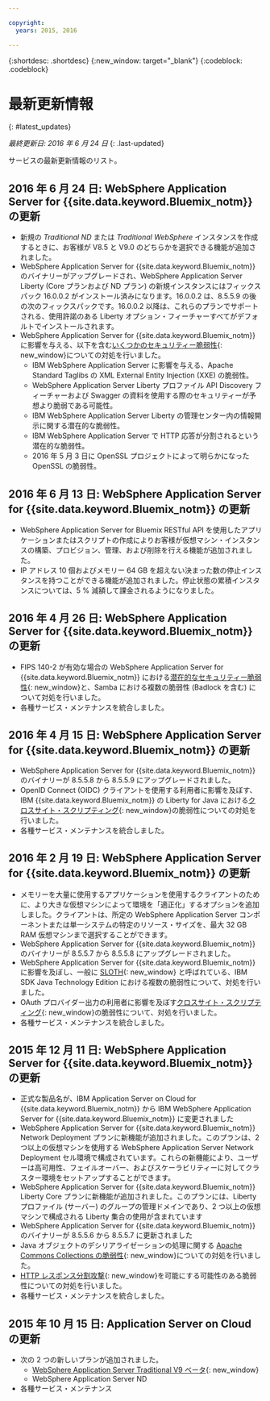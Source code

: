 ```yaml
---

copyright:
  years: 2015, 2016

---
```


{:shortdesc: .shortdesc}
{:new_window: target="_blank"}
{:codeblock: .codeblock}

# 最新更新情報
{: #latest_updates}

*最終更新日: 2016 年 6 月 24 日*
{: .last-updated}

サービスの最新更新情報のリスト。

## 2016 年 6 月 24 日: WebSphere Application Server for {{site.data.keyword.Bluemix_notm}} の更新

* 新規の *Traditional ND* または *Traditional WebSphere* インスタンスを作成するときに、お客様が V8.5 と V9.0 のどちらかを選択できる機能が追加されました。
* WebSphere Application Server for {{site.data.keyword.Bluemix_notm}} のバイナリーがアップグレードされ、WebSphere Application Server Liberty (Core プランおよび ND プラン) の新規インスタンスにはフィックスパック 16.0.0.2 がインストール済みになります。16.0.0.2 は、8.5.5.9 の後の次のフィックスパックです。16.0.0.2 以降は、これらのプランでサポートされる、使用許諾のある Liberty オプション・フィーチャーすべてがデフォルトでインストールされます。
* WebSphere Application Server for {{site.data.keyword.Bluemix_notm}} に影響を与える、以下を含む[いくつかのセキュリティー脆弱性](http://www-01.ibm.com/support/docview.wss?uid=swg21984977){: new_window}についての対処を行いました。
  * IBM WebSphere Application Server に影響を与える、Apache Standard Taglibs の XML External Entity Injection (XXE) の脆弱性。
  * WebSphere Application Server Liberty プロファイル API Discovery フィーチャーおよび Swagger の資料を使用する際のセキュリティーが予想より脆弱である可能性。
  * IBM WebSphere Application Server Liberty の管理センター内の情報開示に関する潜在的な脆弱性。
  * IBM WebSphere Application Server で HTTP 応答が分割されるという潜在的な脆弱性。
  * 2016 年 5 月 3 日に OpenSSL プロジェクトによって明らかになった OpenSSL の脆弱性。

## 2016 年 6 月 13 日: WebSphere Application Server for {{site.data.keyword.Bluemix_notm}} の更新

* WebSphere Application Server for Bluemix RESTful API を使用したアプリケーションまたはスクリプトの作成によりお客様が仮想マシン・インスタンスの構築、プロビジョン、管理、および削除を行える機能が追加されました。
* IP アドレス 10 個およびメモリー 64 GB を超えない決まった数の停止インスタンスを持つことができる機能が追加されました。停止状態の累積インスタンスについては、5 % 減額して課金されるようになりました。

## 2016 年 4 月 26 日: WebSphere Application Server for {{site.data.keyword.Bluemix_notm}} の更新

* FIPS 140-2 が有効な場合の WebSphere Application Server for {{site.data.keyword.Bluemix_notm}} における[潜在的なセキュリティー脆弱性](http://www-01.ibm.com/support/docview.wss?uid=swg21982128){: new_window}と、Samba における複数の脆弱性 (Badlock を含む) について対処を行いました。
* 各種サービス・メンテナンスを統合しました。

## 2016 年 4 月 15 日: WebSphere Application Server for {{site.data.keyword.Bluemix_notm}} の更新

* WebSphere Application Server for {{site.data.keyword.Bluemix_notm}} のバイナリーが 8.5.5.8 から 8.5.5.9 にアップグレードされました。
* OpenID Connect (OIDC) クライアントを使用する利用者に影響を及ぼす、IBM {{site.data.keyword.Bluemix_notm}} の Liberty for Java における[クロスサイト・スクリプティング](http://www-01.ibm.com/support/docview.wss?uid=swg21981221){: new_window}の脆弱性についての対処を行いました。
* 各種サービス・メンテナンスを統合しました。

## 2016 年 2 月 19 日: WebSphere Application Server for {{site.data.keyword.Bluemix_notm}} の更新
* メモリーを大量に使用するアプリケーションを使用するクライアントのために、より大きな仮想マシンによって環境を「適正化」するオプションを追加しました。クライアントは、所定の WebSphere Application Server コンポーネントまたは単一システムの特定のリソース・サイズを、最大 32 GB RAM 仮想マシンまで選択することができます。
* WebSphere Application Server for {{site.data.keyword.Bluemix_notm}} のバイナリーが 8.5.5.7 から 8.5.5.8 にアップグレードされました。
* WebSphere Application Server for {{site.data.keyword.Bluemix_notm}} に影響を及ぼし、一般に [SLOTH](http://www-01.ibm.com/support/docview.wss?uid=swg21977244){: new_window} と呼ばれている、IBM SDK Java Technology Edition における複数の脆弱性について、対処を行いました。
* OAuth プロバイダー出力の利用者に影響を及ぼす[クロスサイト・スクリプティング](http://www-01.ibm.com/support/docview.wss?uid=swg21976337){: new_window}の脆弱性について、対処を行いました。
* 各種サービス・メンテナンスを統合しました。

## 2015 年 12 月 11 日: WebSphere Application Server for {{site.data.keyword.Bluemix_notm}} の更新
* 正式な製品名が、IBM Application Server on Cloud for {{site.data.keyword.Bluemix_notm}} から IBM WebSphere Application Server for {{site.data.keyword.Bluemix_notm}} に変更されました
* WebSphere Application Server for {{site.data.keyword.Bluemix_notm}} Network Deployment プランに新機能が追加されました。このプランは、2 つ以上の仮想マシンを使用する WebSphere Application Server Network Deployment セル環境で構成されています。これらの新機能により、ユーザーは高可用性、フェイルオーバー、およびスケーラビリティーに対してクラスター環境をセットアップすることができます。
* WebSphere Application Server for {{site.data.keyword.Bluemix_notm}} Liberty Core プランに新機能が追加されました。このプランには、Liberty プロファイル (サーバー) のグループの管理ドメインであり、2 つ以上の仮想マシンで構成される Liberty 集合の使用が含まれています
* WebSphere Application Server for {{site.data.keyword.Bluemix_notm}} のバイナリーが 8.5.5.6 から 8.5.5.7 に更新されました
* Java オブジェクトのデシリアライゼーションの処理に関する [Apache Commons Collections の脆弱性](https://www.us-cert.gov/ncas/current-activity/2015/11/13/Apache-Commons-Collections-Java-Library-Vulnerability){: new_window}についての対処を行いました。
* [HTTP レスポンス分割攻撃](http://www-01.ibm.com/support/docview.wss?uid=swg21972254){: new_window}を可能にする可能性のある脆弱性についての対処を行いました。
* 各種サービス・メンテナンスを統合しました。

## 2015 年 10 月 15 日: Application Server on Cloud の更新
* 次の 2 つの新しいプランが追加されました。
  * [WebSphere Application Server Traditional V9 ベータ](https://www-01.ibm.com/marketing/iwm/iwmdocs/web/cc/earlyprograms/websphere.shtml){: new_window}
  * WebSphere Application Server ND
* 各種サービス・メンテナンス
